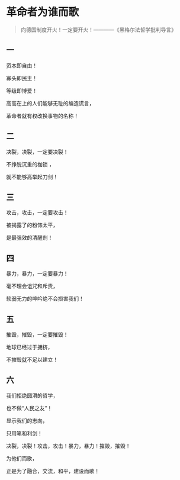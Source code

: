# 革命者为谁而歌
> 向德国制度开火！一定要开火！————《黑格尔法哲学批判导言》
## 一
资本即自由！

寡头即民主！

等级即博爱！

高高在上的人们能够无耻的编造谎言，
 
 
革命者就有权改换事物的名称！
## 二
决裂，决裂，一定要决裂！
 
 
不挣脱沉重的枷锁 ，
 
 
就不能够高举起刀剑！
## 三
攻击，攻击，一定要攻击！
 
 
被揭露了的粉饰太平，
 
 
是最强效的清醒剂！
## 四
暴力，暴力，一定要暴力！
 
 
毫不理会诅咒和斥责，
 
 
软弱无力的呻吟绝不会损害我们！
## 五
摧毁，摧毁，一定要摧毁！
 
 
地球已经过于拥挤，
 
 
不摧毁就不足以建立！
## 六
我们拒绝圆滑的哲学，
 
 
也不做“人民之友”！
 
 
显示我们的志向，
 
 
只用笔和利剑！
 
 
决裂，决裂！攻击，攻击！暴力，暴力！摧毁，摧毁！
 
 
为他们而歌，
 
 
正是为了融合，交流，和平，建设而歌！
